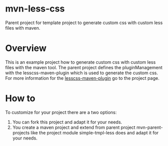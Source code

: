 # mvn-less-css

Parent project for template project to generate custom css with custom less files with maven.

# Overview

This is an example project how to generate custom css with custom less files with the maven tool.
The parent project defines the pluginManagement with the lesscss-maven-plugin which is used to generate the custom css. For more information for the [lesscss-maven-plugin](https://github.com/marceloverdijk/lesscss-maven-plugin) go to the project page.

# How to

To customize for your project there are a two options:

1. You can fork this project and adapt it for your needs.
2. You create a maven project and extend from parent project mvn-parent-projects like the project module simple-tmpl-less does and adapt it for your needs.
